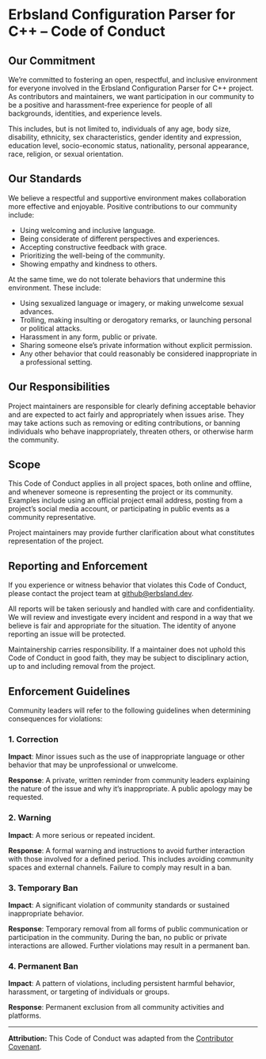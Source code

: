 # Erbsland Configuration Parser for C++ – Code of Conduct

## Our Commitment

We’re committed to fostering an open, respectful, and inclusive environment for everyone involved in the Erbsland Configuration Parser for C++ project. As contributors and maintainers, we want participation in our community to be a positive and harassment-free experience for people of all backgrounds, identities, and experience levels.

This includes, but is not limited to, individuals of any age, body size, disability, ethnicity, sex characteristics, gender identity and expression, education level, socio-economic status, nationality, personal appearance, race, religion, or sexual orientation.

## Our Standards

We believe a respectful and supportive environment makes collaboration more effective and enjoyable. Positive contributions to our community include:

- Using welcoming and inclusive language.
- Being considerate of different perspectives and experiences.
- Accepting constructive feedback with grace.
- Prioritizing the well-being of the community.
- Showing empathy and kindness to others.

At the same time, we do not tolerate behaviors that undermine this environment. These include:

- Using sexualized language or imagery, or making unwelcome sexual advances.
- Trolling, making insulting or derogatory remarks, or launching personal or political attacks.
- Harassment in any form, public or private.
- Sharing someone else’s private information without explicit permission.
- Any other behavior that could reasonably be considered inappropriate in a professional setting.

## Our Responsibilities

Project maintainers are responsible for clearly defining acceptable behavior and are expected to act fairly and appropriately when issues arise. They may take actions such as removing or editing contributions, or banning individuals who behave inappropriately, threaten others, or otherwise harm the community.

## Scope

This Code of Conduct applies in all project spaces, both online and offline, and whenever someone is representing the project or its community. Examples include using an official project email address, posting from a project’s social media account, or participating in public events as a community representative.

Project maintainers may provide further clarification about what constitutes representation of the project.

## Reporting and Enforcement

If you experience or witness behavior that violates this Code of Conduct, please contact the project team at [github@erbsland.dev](mailto:github@erbsland.dev).

All reports will be taken seriously and handled with care and confidentiality. We will review and investigate every incident and respond in a way that we believe is fair and appropriate for the situation. The identity of anyone reporting an issue will be protected.

Maintainership carries responsibility. If a maintainer does not uphold this Code of Conduct in good faith, they may be subject to disciplinary action, up to and including removal from the project.

## Enforcement Guidelines

Community leaders will refer to the following guidelines when determining consequences for violations:

### 1. Correction

**Impact**: Minor issues such as the use of inappropriate language or other behavior that may be unprofessional or unwelcome.

**Response**: A private, written reminder from community leaders explaining the nature of the issue and why it’s inappropriate. A public apology may be requested.

### 2. Warning

**Impact**: A more serious or repeated incident.

**Response**: A formal warning and instructions to avoid further interaction with those involved for a defined period. This includes avoiding community spaces and external channels. Failure to comply may result in a ban.

### 3. Temporary Ban

**Impact**: A significant violation of community standards or sustained inappropriate behavior.

**Response**: Temporary removal from all forms of public communication or participation in the community. During the ban, no public or private interactions are allowed. Further violations may result in a permanent ban.

### 4. Permanent Ban

**Impact**: A pattern of violations, including persistent harmful behavior, harassment, or targeting of individuals or groups.

**Response**: Permanent exclusion from all community activities and platforms.

---

**Attribution:** This Code of Conduct was adapted from the [Contributor Covenant](https://www.contributor-covenant.org).

